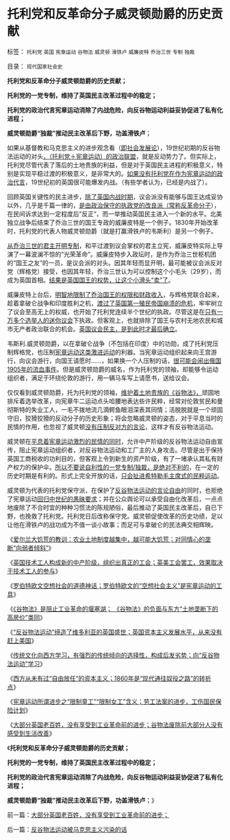 # 托利党和反革命分子威灵顿勋爵的历史贡献

标签： `托利党` `英国` `宪章运动` `谷物法` `威灵顿` `滑铁卢` `威廉皮特` `乔治三世` `专制` `独裁` 

目录： `现代国家社会史`

**托利党和反革命分子威灵顿勋爵的历史贡献；**

**托利党的一党专制，维持了英国民主改革过程中的稳定；**

**托利党的政治代言宪章运动消除了内战危险，向反谷物运动利益妥协促进了私有化进程；**

**威灵顿勋爵“独裁”推动民主改革后下野，功盖滑铁卢**；

如果从基督教和马克思主义的进步观念看（[即社会发展论](../../../2010/5/25/马恩社会史不是某个定义错了.md)），19世纪初期的反谷物法运动的对头[，（托利党＋宪章运动）的政治联盟](../../../2011/12/11/宪章运动在反谷物法中瓦解，国富论因何崛起？.md)，就是反动势力了。但实际上，托利党尽管代表了落后的土地贵族的利益，但是对于英国民主进程的积极意义，特别是实现平稳过渡的积极意义，是非常大的。[如果没有托利党在作为宪章运动的政治代言](../../../2011/12/4/民主进程的关键在于消除贫民的造反冲动.md)，19世纪初的英国很可能爆发内战。（有些学者认为，已经是内战了）。

回顾英国关键性的民主进步，[除了英国内战时期](../../../2011/12/2/英国内战（（富人＋私有自耕农）&nbsp;Vs&nbsp;(国王＋贫民)）.md)，议会派没有能够与国王达成妥协以外，几乎是千篇一律的，[是由政治保守的执政党的改良派（常称反革命分子](../../../2011/3/11/光荣革命的敌人和治乱循环.md)），在民间诉求达到一定程度后“反正”，而一举推动英国民主进入一个新的水平。北美独立战争后结束了乔治三世的国王专政的威廉皮特是一个例子。1830年开始改革时，托利党的代表人物威灵顿勋爵（就是打赢滑铁卢的韦斯利）是另一个例子。

[从乔治三世的君主开明专制](../../../2011/5/9/有限的革命，有限的战争.md)，和平过渡到议会掌权的君主立宪，威廉皮特实际上导演了一幕波澜不惊的“光荣革命”。威廉皮特步入政坛时，是作为乔治三世枢机团的“国王之友”的一员，是议会派的对头。因其年轻而显开明，最可能被议会派反对党（辉格党）接受，也因其年轻，乔治三世认为可以控制这个小毛头（29岁），而成为英国首相。[结果是英国国王的权势，让这个小滑头“卖”了](http://darthvad.blog.163.com/blog/static/5339947020119305458185/)。

威廉皮特上台后，[明智地限制了乔治国王的权限和财政收入](../../../2011/12/4/民主进程的关键在于消除贫民的造反冲动.md)，与辉格党联合起来，趁着拿破仑战争和印度胜利之机，[渡过了英国第一殖民帝国崩溃的危机](../../../2011/12/10/英殖民帝国的“侵略”和自由主义“时代”.md)，牢牢树立了议会至高无上的权威，也开始了托利党连续半个世纪的执政。尽管这是在[只有一万多个选举人的迷你议会](../../../2011/12/11/英国的民主，人道主义和讲政治.md)下执政。但客观上，也就排除了国王与农村无地农民和城市无产者政治联合的机会。[英国议会民主，是到此时才最后确立](../../../2011/8/21/英国不是第一个民主国家.md)。

韦斯利.威灵顿勋爵，以在拿破仑战争（不包括在印度）中的功勋，成了托利党压制辉格党，也压制[宪章运动这类激进运动](../../../2011/12/13/欧文空想社会主义的道德神话和商业秘密.md)的利器。当宪章运动组织起来向王宫游行，向议会游行，向国王请愿时……，如果换一个人压制的话，[很可能会闹出俄国1905年的流血事件](http://darthvad.blog.163.com/blog/static/5339947020094251031015/)。但是威灵顿勋爵的威名，作为托利党的领袖，却能够令运动组织者，满足于环绕伦敦的游行，用一辆马车写上请愿书，送给议会。

仅仅看到威灵顿勋爵，托为托利党的领袖，[维护着土地贵族的《谷物法》，](../../../2011/12/13/爱尔兰大饥荒的教训;垄断同情心的“向弱者倾斜”.md)顽固地排斥着选举改革，向宪章牛二运动点头哈腰地表达些许民粹，经常对伦敦贫民和曼彻斯特的失业工人，一毛不拨地流几滴鳄鱼眼泪深表其同情；活脱脱就是一个顽固守旧，狡猾狡猾的反动分子的历史形象；将会忽略威灵顿的姿态，对于平息当时的民情的作用，也忽视了威灵顿[没有压制反对方的言论](../../../2009/5/5/控制舆论，等于引火烧身.md)，这样才有反谷物法运动。

威灵顿在[平息着宪章运动激烈的民情的同时](../../../2011/3/10/克伦威尔，国王和民粹王.md)，允许中产阶级的反谷物法运动自由宣传，阻止宪章运动组织者，对反谷物法运动和工厂主的人身攻击。尽管是出于保持英国工商税收的功利目的，但客观上令到新生的资产阶级，有了一堵承认其私有财产权力的保护伞。[所以不要说自利性的一党专制/独裁，是绝对不利的](../../../2009/3/1/为什么不能一步到位全国直选？不能一步多党制？.md)，在一定的历史时期是有利的。形式上完全开放的话，[只会扯进希特勒毛主席式的民粹运动](../../../2011/10/16/阶级斗争中的大脑急转弯，攻击无权的小平民.md)。

威灵顿为代表的托利党保守派，在保护了[反谷物法运动的言论自由](../../../2011/12/11/利益集团的民主奋斗，自由主义的“反谷物法运动”.md)的同时，也拒绝了宪章运动[回归中世纪的愚昧要求](../../../2011/10/30/“国家垄断资本主义”的大脑急转弯.md)；并在公众舆论可以承受自由化改革后，一点点地废除了不合时宜的种种习惯法的陈规陋俗，最后推动了英国民主改革后，自已下野，也挽救了托利党。托利党日后改称保守党。威灵顿促使改革的历史功绩，足以让他在滑铁卢的战功成为不值一谈小故事；而足可与拿破仑的民法典交相辉映。

《[爱尔兰大饥荒的教训：农业土地制度越集中，越可能大饥荒；对同情心的垄断“向弱者倾斜”](../../../2011/12/13/爱尔兰大饥荒的教训;垄断同情心的“向弱者倾斜”.md)》

《[英国技术工人构成新的中产阶级，组织出真正的工会；英美工会罢工，效果取决于技术工人的参与](../../../2011/12/13/工会活动集中在夕阳行业,“向弱者倾斜”将导致社会停滞.md)》

《[罗伯特欧文空想社会的道德神话；罗伯特欧文的“空想社会主义”是宪章运动的工具](../../../2011/12/13/欧文空想社会主义的道德神话和商业秘密.md)》

《[《谷物法》是阻止工业革命的堰塞湖；
《谷物法》的负面与东方“土地垄断下的高房价”类同](../../../2011/12/14/《谷物法》阻止工业革命的堰塞湖，英国殖民的温州模式.md)》

《[“反谷物法运动”缔造了维多利亚的英国盛世；英国资本主义发展水平，从来没有赶上美国](../../../2011/12/14/“反谷物法运动”的自由战士缔造了维多利亚的盛世.md)》

《[传统文化向西方学习，有强烈的传统倾向的选择性，构成后发劣势；向“反谷物法运动”学习](../../../2011/12/14/实体经济学逻辑下的历史素描，向“反谷物法运动”学习.md)》

《[西方从未有过“自由放任”的资本主义；1860年是“现代通往奴役之路”的转折点](../../../2011/12/14/人权私有制解放是艰辛的进程，“现代通往奴役之路”的转折点.md)》

《[宪章运动所谓进步之“限制童工”“限制女工”含义；劳工法案的进步，工伤国民保险计划](../../../2011/12/15/宪章运动“限制童工”“限制女工”的含义.md)》

《[大部分英国老百姓，没有享受到工业革命前的进步；谷物法废除前大部分人没有感受到生活改善](../../../2011/12/15/大部分英国老百姓，没有享受到工业革命前的进步；.md)》

《**托利党和反革命分子威灵顿勋爵的历史贡献；**

**托利党的一党专制，维持了英国民主改革过程中的稳定；**

**托利党的政治代言宪章运动消除了内战危险，向反谷物运动利益妥协促进了私有化进程；**

**威灵顿勋爵“独裁”推动民主改革后下野，功盖滑铁卢**；》

前一篇：[大部分英国老百姓，没有享受到工业革命前的进步；](../../../2011/12/15/大部分英国老百姓，没有享受到工业革命前的进步；.md)

后一篇：[反谷物法运动被马克思主义污染的话](../../../2011/12/15/反谷物法运动被马克思主义污染的话.md)
